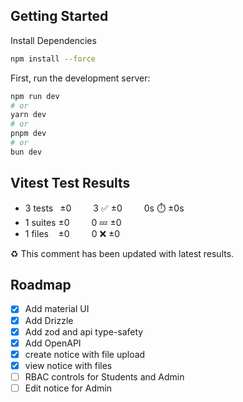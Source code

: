 ## Getting Started

Install Dependencies
```bash
npm install --force
```

First, run the development server:

```bash
npm run dev
# or
yarn dev
# or
pnpm dev
# or
bun dev
```

## Vitest Test Results
- 3 tests  ±0   3 :white_check_mark: ±0   0s :stopwatch: ±0s
- 1 suites ±0   0 :zzz: ±0 
- 1 files   ±0   0 :x: ±0 

:recycle: This comment has been updated with latest results.

## Roadmap

- [X] Add material UI
- [X] Add Drizzle
- [X] Add zod and api type-safety
- [X] Add OpenAPI
- [X] create notice with file upload
- [X] view notice with files
- [ ] RBAC controls for Students and Admin
- [ ] Edit notice for Admin
